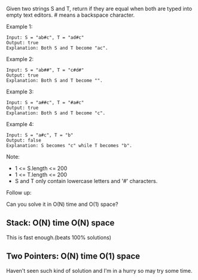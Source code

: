 Given two strings S and T, return if they are equal when both are typed into empty text editors. # means a backspace character.

Example 1:

	Input: S = "ab#c", T = "ad#c"
	Output: true
	Explanation: Both S and T become "ac".

Example 2:

	Input: S = "ab##", T = "c#d#"
	Output: true
	Explanation: Both S and T become "".

Example 3:

	Input: S = "a##c", T = "#a#c"
	Output: true
	Explanation: Both S and T become "c".

Example 4:

	Input: S = "a#c", T = "b"
	Output: false
	Explanation: S becomes "c" while T becomes "b".

Note:

+ 1 <= S.length <= 200
+ 1 <= T.length <= 200
+ S and T only contain lowercase letters and '#' characters.

Follow up:

Can you solve it in O(N) time and O(1) space?

## Stack: O(N) time O(N) space
This is fast enough.(beats 100% solutions)

## Two Pointers: O(N) time O(1) space
Haven't seen such kind of solution and I'm in a hurry so may try some time.